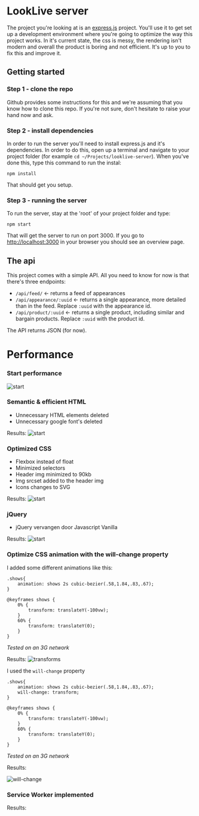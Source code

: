 # LookLive server

The project you're looking at is an [express.js](http://expressjs.com) project. You'll use it to get set up a development environment where you're
going to optimize the way this project works. In it's current state, the css is messy, the rendering isn't modern and
overall the product is boring and not efficient. It's up to you to fix this and improve it.

## Getting started

### Step 1 - clone the repo
Github provides some instructions for this and we're assuming that you know how to clone this repo. If you're not sure,
don't hesitate to raise your hand now and ask.

### Step 2 - install dependencies
In order to run the server you'll need to install express.js and it's dependencies. In order to do this, open up a 
terminal and navigate to your project folder (for example `cd ~/Projects/looklive-server`). When you've done this, type
this command to run the instal:

```
npm install
```

That should get you setup.

### Step 3 - running the server
To run the server, stay at the 'root' of your project folder and type:

```
npm start
```

That will get the server to run on port 3000. If you go to [http://localhost:3000](http://localhost:3000) in your browser
you should see an overview page.

## The api

This project comes with a simple API. All you need to know for now is that there's three endpoints:

* `/api/feed/` <- returns a feed of appearances
* `/api/appearance/:uuid` <- returns a single appearance, more detailed than in the feed. Replace `:uuid` with the 
appearance id.
* `/api/product/:uuid` <- returns a single product, including similar and bargain products. Replace `:uuid` with the 
product id.

The API returns JSON (for now).

# Performance

### Start performance
![start](/readmeImg/Home_0start.png)

### Semantic & efficient HTML 
* Unnecessary HTML elements deleted
* Unnecessary google font's deleted

Results:
![start](/readmeImg/Home_1afterHtml.png)

### Optimized CSS
* Flexbox instead of float
* Minimized selectors
* Header img minimized to 90kb
* Img srcset added to the header img
* Icons changes to SVG

Results:
![start](/readmeImg/Home_2afterCss.png)

### jQuery
* jQuery vervangen door Javascript Vanilla 

Results:
![start](/readmeImg/Home_4afterJquery.png)


### Optimize CSS animation with the will-change property

I added some different animations like this:

```
.shows{
    animation: shows 2s cubic-bezier(.58,1.84,.83,.67);
}

@keyframes shows {
    0% {
        transform: translateY(-100vw);
    }
    60% {
        transform: translateY(0);
    }
}

```

*Tested on an 3G network*

Results:
![transforms](/readmeImg/nowillchange.png)

I used the ``` will-change ``` property

```
.shows{
    animation: shows 2s cubic-bezier(.58,1.84,.83,.67);
    will-change: transform;
}

@keyframes shows {
    0% {
        transform: translateY(-100vw);
    }
    60% {
        transform: translateY(0);
    }
}
```
*Tested on an 3G network*

Results:

![will-change](/readmeImg/willchange.png)

### Service Worker implemented

Results:


